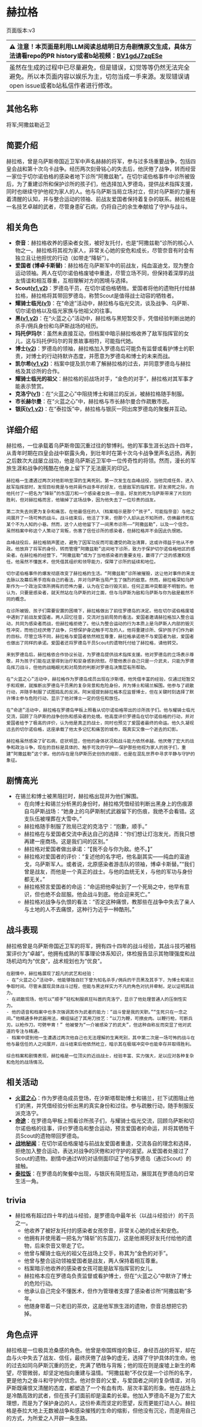 # 赫拉格
页面版本:v3
 

| :warning: 注意！本页面是利用LLM阅读总结明日方舟剧情原文生成，具体方法请看repo的PR history或者b站视频：[BV1gdJ7zqESe](https://www.bilibili.com/video/BV1gdJ7zqESe/)         |
|:----------------------------|
| 虽然在生成的过程中已尽量避免，但是错误，幻觉等等仍然无法完全避免。所以本页面内容以娱乐为主，切勿当成一手来源。发现错误请open issue或者b站私信作者进行修改。|



## 其他名称
将军;阿撒兹勒近卫
## 简要介绍
赫拉格，曾是乌萨斯帝国近卫军中声名赫赫的将军，参与过多场重要战争，包括四皇会战和第十次乌卡战争。经历两次刻骨铭心的失去后，他厌倦了战争，转而经营一家位于切尔诺伯格的感染者地下诊所“阿撒兹勒”。在切尔诺伯格事件中诊所被毁后，为了重建诊所和保护诊所的孩子们，他选择加入罗德岛，提供战术指挥支援，同时也继续守护他视为家人的人。他与乌萨斯当局立场对立，但对乌萨斯的力量有着清醒的认知，并与整合运动的领袖、前战友爱国者保持着复杂的联系。赫拉格是一名技艺卓越的武者，尽管身患矿石病，仍将自己的余生奉献给了守护与战斗。
## 相关角色
-   **奈音**：赫拉格收养的感染者女孩，被好友托付，也是“阿撒兹勒”诊所的核心人物之一。赫拉格将其视为家人，非常关心她的安危和成长，尽管奈音有时会有独立且让他担忧的行动（如带走“降斩”）。
-   **爱国者 (博卓卡斯替)**：赫拉格在乌萨斯军中的前战友，纯血温迪戈，现为整合运动领袖。两人在切尔诺伯格废墟中重逢，尽管立场不同，但保持着深厚的战友情谊和相互尊重，互相理解对方的困境与选择。
-   **Scout([v1](../chars/extended_char_Scout.md),[v2](extended_char_Scout.md))**：罗德岛干员，在切尔诺伯格牺牲。爱国者将他的遗物托付给赫拉格，赫拉格将其带回罗德岛，称赞Scout是值得战士动容的牺牲者。
-   **耀骑士临光([v1](../chars/char_1014_nearl2.md))**：在“命途”活动中，赫拉格与临光交流，谈及战争、乌萨斯、切尔诺伯格以及临光家族与他祖父的往事。
-   **黑([v1](../chars/char_340_shwaz.md),[v2](char_340_shwaz.md))**：在“火蓝之心”活动中，赫拉格与黑短暂交手，凭借经验判断出她的杀手/佣兵身份和乌萨斯战场的经历。
-   **玛托伊玛尔**：虽然未直接互动，但档案中暗示赫拉格收养了敌军指挥官的女儿，这与玛托伊玛尔的背景故事相符，可能指代她。
-   **博士([v2](extended_char_bo_shi.md))**：罗德岛的领袖，赫拉格加入罗德岛后可能负有监督或看护博士的职责，对博士的行动持默许态度，并愿意为罗德岛和博士的未来而战。
-   **凯尔希([v1](../chars/char_003_kalts.md),[v2](char_003_kalts.md))**：档案中提及凯尔希了解赫拉格的过去，并同意罗德岛与赫拉格及其诊所的合作。
-   **耀骑士临光的祖父**：赫拉格的前战场对手，“金色的对手”，赫拉格对其军事才能表示赞赏。
-   **克洛宁([v1](../chars/extended_char_ke_luo_ning.md))**：在“火蓝之心”中阻挠博士和锡兰的反派，被赫拉格随手制服。
-   **市长赫尔曼**：在“火蓝之心”中，赫拉格与市长赫尔曼合作疏散市民。
-   **银灰([v1](../chars/char_172_svrash.md),[v2](char_172_svrash.md))**：在“泰拉饭”中，赫拉格与银灰一同出席罗德岛的聚餐并互动。
## 详细介绍
赫拉格，一位承载着乌萨斯帝国沉重过往的黎博利。他的军事生涯长达四十四年，从青年时期在四皇会战中崭露头角，到壮年时在第十次乌卡战争里声名远扬，再到之后数次大战屡立战功，他是乌萨斯近卫军中一位传奇性的将领。然而，漫长的军旅生涯和战争的残酷在他身上留下了无法磨灭的印记。

    赫拉格一生遭遇过两次对他影响至深的生离死别。第一次发生在血峰战役，当他完成任务，进入敌军指挥部时，发现目标竟是与他并肩作战多年的好友，也是敌军的指挥官。好友濒死之际，向他托付了一把名为“降斩”的东国刀和一个感染者女孩——奈音。好友的死为乌萨斯带来了片刻的胜利，但对赫拉格而言，他输掉了这场战争，因为他失去了一位珍贵的战友。

    第二次失去则更为复杂和痛苦。在他最信任的人（档案暗示是那个“孩子”，可能指奈音）与他之间展开了一场可怖的战斗。战斗结束后，他活了下来，但那个人却从此不知所终，仿佛最终死在某个不为人知的小巷。然而，这个人给他留下了一间黑市诊所——“阿撒兹勒”，以及一个信念。虽然档案中称这个人策动了背叛，伤害了信任诊所的感染者，但赫拉格并不会因此仇恨她。

    血峰战役后，赫拉格销声匿迹，避免了因军功反而可能遭受的政治清算，这或许得益于他从不参政。他放弃了将军的身份，转而管理“阿撒兹勒”这间地下诊所，致力于保护切尔诺伯格地区的感染者。在赫拉格的经营下，“阿撒兹勒”成为了当地感染者的重要支柱，赢得了广泛的感激和信任。他虽然不懂医术，但凭借其组织和领导能力，保障了诊所的延续和地位。

    切尔诺伯格事件的爆发彻底改变了赫拉格的生活。“阿撒兹勒”诊所被摧毁，这让他对事件的来龙去脉以及幕后黑手抱有自己的看法，并对乌萨斯当局产生了强烈的敌意。然而，赫拉格深知乌萨斯作为一个政治实体所拥有的恐怖力量，认为在它自行毁灭前，任何正面冲突都是不明智的。他认为，只要是感染者，就天然站在乌萨斯的对立面，但与乌萨斯为敌和乌萨斯与你为敌是截然不同的概念。

    在诊所被毁、孩子们需要安置的困境下，赫拉格做出了前往罗德岛的决定。他在切尔诺伯格废墟中遇到了前战友爱国者。两人回忆往昔，交流对当前局势的看法。爱国者邀请赫拉格加入整合运动，共同为感染者而战，但赫拉格拒绝了。他认为整合运动的行为本质上是乌萨斯人内部的毁灭性冲突，而他已经厌倦了战争，只想保护身边触手可及的人。他将重建诊所、保护孩子们作为新的目标。尽管立场不同，赫拉格与爱国者依然相互尊重，赫拉格承诺绝不与爱国者为敌，爱国者也做出了同样的承诺。爱国者还将罗德岛干员Scout的遗物托付给了赫拉格，请他转交。

    来到罗德岛后，赫拉格依合作协议长驻，为罗德岛提供战术指挥支援。他对罗德岛的立场表示尊敬，并为孩子们能在这里得到治疗和安身感到欣慰。尽管他表示自己只是一介武夫，只能为罗德岛挥刀战斗，但他的战略眼光和对局势的判断对罗德岛决策层有所帮助。

    在“火蓝之心”活动中，赫拉格作为罗德岛成员出现在汐斯塔，他凭借丰富的经验，仅通过短暂交手和观察，就推断出罗德岛干员黑的复杂背景和危险身份，并为博士和锡兰解围。他参与了疏散行动，并随手制服了试图捣乱的反派。阿米娅提到赫拉格本应监督博士，但在关键时刻选择了默许博士参与危险行动，显示了他对博士一定的信任和放任。

    在“命途”活动中，赫拉格在罗德岛甲板上照看从切尔诺伯格带出的诊所孩子们。他与耀骑士临光交流，回顾了乌萨斯的战争创伤和感染者的处境。他高度评价罗德岛在切尔诺伯格的行动，并对爱国者给予了极高的评价，认为他是真正的战士，同时也预见了爱国者最终的命运。他久久凝视远去的切尔诺伯格，这座承载了他太多记忆和痛苦的城市，既真实又像一个逝去的幻影。

    赫拉格虽然感染了矿石病，症状明显，但他的身体状况和战斗能力依然卓越。他厌倦了宏大的战争和政治斗争，现在的目标是具体的、触手可及的守护——保护那些他视为家人的孩子们，重建“阿撒兹勒”这个家。他的存在是乌萨斯历史创伤的缩影，也是在混乱世界中寻求平静与守护的象征。
## 剧情高光
-   在锡兰和博士被黑阻拦时，赫拉格出现并为他们解围。
    -   在向博士和锡兰分析黑的身份时，赫拉格凭借经验判断出黑身上的伤痕源自乌萨斯战场：“她身上的乌萨斯制式武器留下的伤痕，我绝不会看错。这支队伍被埋葬在大雪中。”
    -   赫拉格随手制服了败局已定的克洛宁：“抱歉，顺手。”
    -   赫拉格在与爱国者交流中表达自己的选择：“你们想让灯泡发光，而我只想再建一座商场。这是我们间的区别。”
    -   赫拉格对爱国者做出承诺：“【我不会与你为敌。绝不。】”
    -   赫拉格对爱国者的评价：“复述他的名字吧，他名副其实——纯血的温迪戈，乌萨斯军人。或者说，北原感染者游击队的领袖，博卓卡斯替。”“我们曾是战友，而他是一个真正的战士。与他的血统无关，与他的军功与身份都无关。”
    -   赫拉格预言爱国者的命运：“命运把他牵扯到了一个死局之中，他早有意识，但也绝不会屈服。他会战斗到底。他会迎来死亡。”
    -   赫拉格对战争与仇恨的看法：“否定这种痛恨，教那些在战争中失去了亲人与土地的人不去痛恨，这种行为近乎一种酷刑。”
## 战斗表现
赫拉格曾是乌萨斯帝国近卫军的将军，拥有四十四年的战斗经验，其战斗技巧被档案评价为“卓越”。他拥有成熟的军事理论体系知识，体检报告显示其物理强度和战场机动均为“优良”，战术规划也为“优良”。

    在剧情中，赫拉格展现了超凡的武艺和经验：
    - 在“火蓝之心”活动中，他能够独自拦下曾为知名杀手/佣兵的干员黑及其手下，为博士和锡兰争取时间。尽管未展现具体战斗过程，但能与黑这样实力不凡的角色对抗并牵制，足以证明其战力。
    - 在疏散现场，他可以“顺手”轻松制服疯狂叫嚣的克洛宁，显示了他处理普通人的压倒性实力。
    - 他的语音和档案中也多次强调其作为武者的能力：“战斗曾是我的天职。”“生死只在一念之间。”他精通多种武器用法，模组描述了其用刀技艺：“以刀为鞭，可撩皮肉。以鞭行枪，可断兵刃。以枪作刀，可劈甲胄！” 他被誉为“一介被感染了的武夫”，但这种自称反而突显了他对武道的专注与精通。
    - 档案中提到他一生遭遇过两次他自己也无法理解的生离死别，其中第二次是一场可怖的战斗在他与最信任的人之间展开，战斗结束后他依然屹立，暗示其在极端冲突中也能幸存并取得胜利。

    综合档案和剧情表现，赫拉格是一位顶尖的近战战士，经验丰富、实力强大，足以应对各种复杂和危险的战场情况。
## 相关活动
-   **[火蓝之心](../stories/act3d0.md)**：作为罗德岛成员登场，在汐斯塔帮助博士和锡兰，拦下试图阻止他们的黑，并凭借经验分析出黑的真实身份和过往。参与疏散行动，随手制服反派克洛宁。
-   **[命途](../stories/story_helage_set_1.md)**：在罗德岛甲板上照看诊所孩子们，与耀骑士临光交流，回顾乌萨斯和切尔诺伯格的往事，评价罗德岛和整合运动，预言爱国者的命运，并将其牺牲干员Scout的遗物带回罗德岛。
-   **[战地秘闻](../stories/act4d0.md)**：在切尔诺伯格废墟与前战友爱国者重逢，交流各自的理念和选择，拒绝加入整合运动，表达对战争的厌倦和对守护的渴望。从爱国者处接过了Scout的遗物。剧情中通过W的对话侧面印证了他与罗德岛（通过Scout）的接触。
-   **[泰拉饭](../stories/act36side.md)**：在罗德岛的聚餐中出现，与银灰有简短互动，展现其在罗德岛的日常生活一角。
## trivia
- 赫拉格有超过四十年的战斗经验，是罗德岛中最年长（以战斗经验计）的干员之一。
    - 他收养了被好友托付的感染者女孩奈音，非常关心她的成长和安危。
    - 他拥有并使用着一把名为“降斩”的东国刀，这是他濒死好友托付给他的遗物，后来奈音又带走了它。
    - 他曾与耀骑士临光的祖父在战场上交手，称其为“金色的对手”。
    - 他曾与整合运动领袖爱国者是战友，两人保持着相互尊重。
    - 档案暗示他收养的感染者女孩可能是敌军指挥官的女儿。
    - 赫拉格本应在罗德岛负责监督或看护博士，但在“火蓝之心”中默许了博士的危险行动。
    - 他承认自己完全不懂医术，但作为管理者支撑了感染者诊所“阿撒兹勒”多年。
    - 他随身带着一只老旧的茶炊，这是他军旅生涯的遗物，奈音总想把它扔掉。
## 角色点评
赫拉格是一位极具沧桑感的角色。他曾是帝国辉煌的象征，身经百战的将军，却在血与火中失去了战友、信任，最终厌倦了战争的虚无，选择了守护具体的生命。他的过去如同乌萨斯沉重的历史，充满了牺牲与背叛；他的现在则是废墟上新生的希望，尽管微弱，却坚定地指向重建与温情。“阿撒兹勒”不仅仅是一个诊所的名字，更是他为之奋斗和守护的信念。他对奈音的父爱，与爱国者之间的复杂情谊，对乌萨斯既痛恨又清醒的态度，都塑造了一个有血有肉、层次丰富的形象。他在战场上是冷酷高效的武者，但在孩子们面前却是温柔的长辈。他加入罗德岛不是为了宏大理想，而是为了保护身边的人，这份朴素而坚定的愿望，反而更能打动人心。赫拉格是泰拉大地上无数被战争和感染摧残的生命的缩影，但他没有沉沦，而是用自己的方式，为所爱之人开辟一条生路。